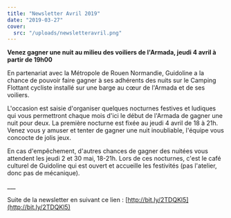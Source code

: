```yaml
---
title: "Newsletter Avril 2019"
date: "2019-03-27"
cover:
  src: "/uploads/newsletteravril.png"
---
```


**Venez gagner une nuit au milieu des voiliers de l'Armada, jeudi 4 avril à partir de 19h00**

En partenariat avec la Métropole de Rouen Normandie, Guidoline a la chance de pouvoir faire gagner à ses adhérents des nuits sur le Camping Flottant cycliste installé sur une barge au cœur de l'Armada et de ses voiliers.

L'occasion est saisie d'organiser quelques nocturnes festives et ludiques qui vous permettront chaque mois d'ici le début de l'Armada de gagner une nuit pour deux. La première nocturne est fixée au jeudi 4 avril de 18 à 21h. Venez vous y amuser et tenter de gagner une nuit inoubliable, l'équipe vous concocte de jolis jeux.

En cas d'empêchement, d'autres chances de gagner des nuitées vous attendent les jeudi 2 et 30 mai, 18-21h. Lors de ces nocturnes, c'est le café culturel de Guidoline qui est ouvert et accueille les festivités (pas l'atelier, donc pas de mécanique).

\_\_\_

Suite de la newsletter en suivant ce lien : [http://bit.ly/2TDQKl5](http://bit.ly/2TDQKl5)
